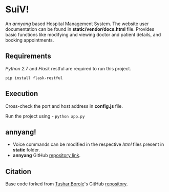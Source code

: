 # SuiV!
An *annyang* based Hospital Management System. The website user documentation can be found in **static/vendor/docs.html** file. Provides basic functions like modifying and viewing doctor and patient details, and booking appointments.

## Requirements

*Python 2.7* and *Flask* restful are required to run this project.

```pip install flask-restful```

## Execution

Cross-check the port and host address in **config.js** file.

Run the project using - ```python app.py```

## annyang!

* Voice commands can be modified in the respective *html* files present in **static** folder.
* **annyang** GitHub [repository link](https://github.com/TalAter/annyang "repository link title").

## Citation 

Base code forked from [Tushar Borole](https://github.com/tushariscoolster)'s GitHub [repository](https://github.com/tushariscoolster/HospitalManagementSystem).